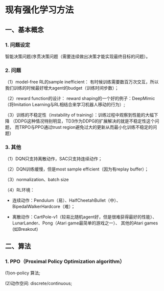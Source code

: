 # 现有强化学习方法
## 一、基本概念
### 1. 问题设定
智能决策问题/序贯决策问题（需要连续做出决策才能实现最终目标的问题）。
### 2. 问题
（1）model-free RL的sample inefficient：
有时候训练需要数百万次交互，所以我们训练的时候最好增大agent的budget（训练时间步数）；

（2）reward function的设计：
reward shaping的一个好的例子：DeepMimic（将Imitation Learning与RL相结合来学习机器人移动的行为）;

（3）训练的不稳定性（instability of training）：训练过程中观察到性能的大幅下降
（DDPG这种情况特别明显，TD3作为DDPG的扩展解决的就是不稳定性这个问题，
而TRPO与PPO通过trust region避免过大的更新从而最小化训练不稳定的问题）

### 3. 其他
（1）DQN只支持离散动作，SAC只支持连续动作；

（2）DQN训练缓慢，但是most sample efficient（因为有replay buffer）；

（3）normalization、batch size

（4）RL环境：

- 连续动作：Pendulum（易）、HalfCheetahBullet（中）、BipedalWalkerHardcore（难）；

- 离散动作：CartPole-v1（较易比随机agent好，但是很难获得最好的性能）、LunarLander、Pong（Atari game最简单的游戏之一）、
  其他的Atari games (如Breakout)
  
## 二、算法
### 1. PPO（Proximal Policy Optimization algorithm）
(1)on-policy 算法;

(2)动作空间: discrete/continuous;

